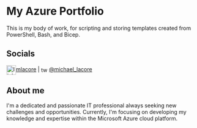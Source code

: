 # My Azure Portfolio

This is my body of work, for scripting and storing templates created from PowerShell, Bash, and Bicep.

## Socials
<img src="https://brandlogos.net/wp-content/uploads/2016/06/linkedin-logo.png" alt="linkedin" width="25" align="center"/>[mlacore](https://www.linkedin.com/in/mlacore/) |
<img src="https://www.danoneinstitute.org/wp-content/uploads/2020/06/logo-rond-twitter.png" alt="twitter" width="17" align="center"/> [@michael_lacore](https://twitter.com/michael_lacore)  
  
## About me
I'm a dedicated and passionate IT professional always seeking new challenges and opportunities. Currently, I'm focusing on developing my knowledge and expertise within the Microsoft Azure cloud platform.
